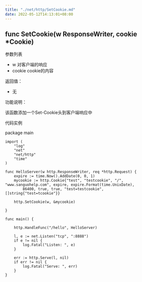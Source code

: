 ```yaml
---
title: "./net/http/SetCookie.md"
date: 2022-05-12T14:13:01+08:00
---
```

## func SetCookie(w ResponseWriter, cookie *Cookie) 

参数列表

- w 对客户端的响应
- cookie cookie的内容

返回值：

- 无

功能说明：

该函数添加一个Set-Cookie头到客户端响应中


代码实例

  package main
	
	import (
		"log"
		"net"
		"net/http"
		"time"
	)
	
	func HelloServer(w http.ResponseWriter, req *http.Request) {
		expire := time.Now().AddDate(0, 0, 1)
		mycookie := http.Cookie{"test", "testcookie", "/", "www.sanguohelp.com", expire, expire.Format(time.UnixDate),
			86400, true, true, "test=testcookie", []string{"test=tcookie"}}
	
		http.SetCookie(w, &mycookie)
	
	}
	
	func main() {
	
		http.HandleFunc("/hello", HelloServer)
	
		l, e := net.Listen("tcp", ":8888")
		if e != nil {
			log.Fatal("Listen: ", e)
		}
	
		err := http.Serve(l, nil)
		if err != nil {
			log.Fatal("Serve: ", err)
		}
	}



